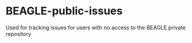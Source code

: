# BEAGLE-public-issues
Used for tracking issues for users with no access to the BEAGLE private repository 
